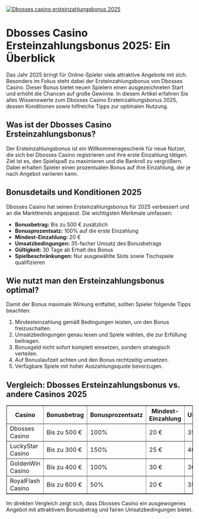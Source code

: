 [![Dbosses casino ersteinzahlungsbonus 2025](https://123-caf.pages.dev/gitsignup.png)](https://vrmoo.ru/Bt82HjjY)

<h1>Dbosses Casino Ersteinzahlungsbonus 2025: Ein Überblick</h1> <p>Das Jahr 2025 bringt für Online-Spieler viele attraktive Angebote mit sich. Besonders im Fokus steht dabei der Ersteinzahlungsbonus von Dbosses Casino. Dieser Bonus bietet neuen Spielern einen ausgezeichneten Start und erhöht die Chancen auf große Gewinne. In diesem Artikel erfahren Sie alles Wissenswerte zum Dbosses Casino Ersteinzahlungsbonus 2025, dessen Konditionen sowie hilfreiche Tipps zur optimalen Nutzung.</p>  <h2>Was ist der Dbosses Casino Ersteinzahlungsbonus?</h2> <p>Der Ersteinzahlungsbonus ist ein Willkommensgeschenk für neue Nutzer, die sich bei Dbosses Casino registrieren und ihre erste Einzahlung tätigen. Ziel ist es, den Spielspaß zu maximieren und die Bankroll zu vergrößern. Dabei erhalten Spieler einen prozentualen Bonus auf ihre Einzahlung, der je nach Angebot variieren kann.</p>  <h2>Bonusdetails und Konditionen 2025</h2> <p>Dbosses Casino hat seinen Ersteinzahlungsbonus für 2025 verbessert und an die Markttrends angepasst. Die wichtigsten Merkmale umfassen:</p> <ul>   <li><strong>Bonusbetrag:</strong> Bis zu 500 € zusätzlich</li>   <li><strong>Bonusprozentsatz:</strong> 100% auf die erste Einzahlung</li>   <li><strong>Mindest-Einzahlung:</strong> 20 €</li>   <li><strong>Umsatzbedingungen:</strong> 35-facher Umsatz des Bonusbetrags</li>   <li><strong>Gültigkeit:</strong> 30 Tage ab Erhalt des Bonus</li>   <li><strong>Spielbeschränkungen:</strong> Nur ausgewählte Slots sowie Tischspiele qualifizieren</li> </ul>  <h2>Wie nutzt man den Ersteinzahlungsbonus optimal?</h2> <p>Damit der Bonus maximale Wirkung entfaltet, sollten Spieler folgende Tipps beachten:</p> <ol>   <li>Mindesteinzahlung gemäß Bedingungen leisten, um den Bonus freizuschalten.</li>   <li>Umsatzbedingungen genau lesen und Spiele wählen, die zur Erfüllung beitragen.</li>   <li>Bonusgeld nicht sofort komplett einsetzen, sondern strategisch verteilen.</li>   <li>Auf Bonuslaufzeit achten und den Bonus rechtzeitig umsetzen.</li>   <li>Verfügbare Spiele mit hoher Auszahlungsquote bevorzugen.</li> </ol>  <h2>Vergleich: Dbosses Ersteinzahlungsbonus vs. andere Casinos 2025</h2> <table border="1" cellpadding="6" cellspacing="0" style="border-collapse: collapse; width: 100%;">   <thead>     <tr>       <th>Casino</th>       <th>Bonusbetrag</th>       <th>Bonusprozentsatz</th>       <th>Mindest-Einzahlung</th>       <th>Umsatzbedingungen</th>     </tr>   </thead>   <tbody>     <tr>       <td>Dbosses Casino</td>       <td>Bis zu 500 €</td>       <td>100%</td>       <td>20 €</td>       <td>35x Bonus</td>     </tr>     <tr>       <td>LuckyStar Casino</td>       <td>Bis zu 300 €</td>       <td>150%</td>       <td>25 €</td>       <td>40x Bonus</td>     </tr>     <tr>       <td>GoldenWin Casino</td>       <td>Bis zu 400 €</td>       <td>100%</td>       <td>30 €</td>       <td>30x Bonus</td>     </tr>     <tr>       <td>RoyalFlash Casino</td>       <td>Bis zu 600 €</td>       <td>50%</td>       <td>20 €</td>       <td>35x Bonus</td>     </tr>   </tbody> </table>  <p>Im direkten Vergleich zeigt sich, dass Dbosses Casino ein ausgewogenes Angebot mit attraktivem Bonusbetrag und fairen Umsatzbedingungen bietet.</p>